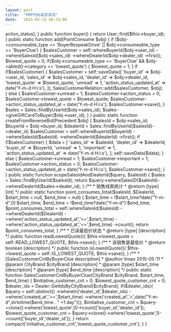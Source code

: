 ```yaml
---
layout: post
title:  "PHP代码高亮测试"
date:   2015-05-13 08:33:06
---
```




<?php

class SalesCustomer extends \Precedent {

    protected $fillable = [];

    static public $actionStatusDesc = ['新客户', '已预约到店', '已到店', '已试驾', '已提车'];

    const IS_LOWEST_QUOTE = 1;          // 最低价

    const READ_LOWEST_QUOTE = 2;        // 已读的最低价

    public function actionStatusDesc()
    {
        return self::$actionStatusDesc[$this->action_status];
    }

    public function buyer()
    {
        return User::find($this->buyer_id);
    }

    public static function add(PointConsume $obj)
    {
        if ($obj->consumeable_type == 'BuyerBespeakDrive' || $obj->consumeable_type == 'BuyerClue') {
            $salesCustomer = self::whereBuyerId($obj->user_id)
                                ->whereSalesId($obj->sales_id)
                                ->whereDealerId($obj->dealer_id)
                                ->first();

            $lowest_quote = 0;

            if($obj->consumeable_type == 'BuyerClue' && $obj->abled()->category == 'lowest_quote')
            {
                $lowest_quote = 1;
            }

            if (!$salesCustomer) {
                $salesCustomer = self::saveData([
                    'buyer_id' => $obj->user_id,
                    'sales_id' => $obj->sales_id,
                    'dealer_id' => $obj->dealer_id,
                    'lowest_quote'  => $lowest_quote,
                    'unread' => 1,
                    'action_status_updated_at' => date('Y-m-d H:i:s'),
                ]);
                SalesCustomerRelation::add($salesCustomer, $obj);
            } else {
                $salesCustomer->unread = 1;
                $salesCustomer->action_status = 0;
                $salesCustomer->lowest_quote = $lowest_quote;
                $salesCustomer->action_status_updated_at = date('Y-m-d H:i:s');
                $salesCustomer->save();
            }

            $sales = Sales::findByUserId($obj->sales_id);
            $sales->giveGiftCardToBuyer($obj->user_id);
        }
    }

    public static function createFromReverseBid(Precedent $obj)
    {
        $salesId = $obj->sales_id;
        $buyerId = $obj->buyer_id;
        $dealerId = Sales::findByUserId($salesId)->dealer_id;

        $salesCustomer = self::whereBuyerId($buyerId)
                                ->whereSalesId($salesId)
                                ->whereDealerId($dealerId)
                                ->first();

        if (!$salesCustomer) {
            $data = [
                'sales_id' => $salesId,
                'dealer_id' => $dealerId,
                'buyer_id' => $buyerId,
                'unread' => 1,
                'important' => 1,
                'action_status_updated_at' => date('Y-m-d H:i:s'),
            ];
            self::saveData($data);
        } else {
            $salesCustomer->unread = 1;
            $salesCustomer->important = 1;
            $salesCustomer->action_status = 0;
            $salesCustomer->action_status_updated_at = date('Y-m-d H:i:s');
            $salesCustomer->save();
        }
    }

    public static function scopeSalesIdAndDealerId($query, $salesId)
    {
        $sales = Sales::findByUserId($salesId);
        return $query->whereSalesID($salesId)->whereDealerId($sales->dealer_id);
    }

    /**
     * 销售线索统计
     * @return [type] [int]
     */
    public static function point_consumes_total($salesId, $DealerId, $start_time = null, $end_time = null)
    {
        $start_time = !$start_time?date("Y-m-d",0):$start_time;
        $end_time = !$end_time?date("Y-m-d"):$end_time;

        $point_consumes_total = self::whereSalesId($salesId)
                    ->whereDealerId($DealerId)
                    ->where('action_status_updated_at','>=',$start_time)
                    ->where('action_status_updated_at','<=',$end_time)
                    ->count();

        return $point_consumes_total;
    }

    /**
     *  已读最低价状态
     * @return [type]          [description]
     */
    public function readLowestQuote(){
        $this->lowest_quote = self::READ_LOWEST_QUOTE;
        $this->save();
    }
    /**
     * 该销售是最低价
     * @return boolean [description]
     */
    public function isLowestQuote(){
        $this->lowest_quote = self::IS_LOWEST_QUOTE;
        $this->save();
    }

    /**
     * [SalesCustomerCntByBuyerClue description]
     * @author limao 2015-05-11
     * @param  CityBrand $cityBrand  [description]
     * @param  [type]    $start_time [description]
     * @param  [type]    $end_time   [description]
     */
    public static function SalesCustomerCntByBuyerClue(CityBrand $cityBrand, $start_time, $end_time)
    {
        $initiative_customer_cnt   = 0;
        $lowest_quote_customer_cnt = 0;

        $dealer_ids = Dealer::GetIdsByCityBrand($cityBrand);

        if($dealer_ids){
            $query = self::distinct()
                    ->whereIn('dealer_id',$dealer_ids)
                    ->where('created_at','>=',$start_time)
                    ->where('created_at','<',date("Y-m-d",strtotime($end_time . " +1 day")));

            $initiative_customer_cnt   = $query->clone()->where('lowest_quote',0)->count(['buyer_id','dealer_id']);
            $lowest_quote_customer_cnt = $query->clone()->where('lowest_quote',1)->count(['buyer_id','dealer_id']);
        }
        return compact('initiative_customer_cnt','lowest_quote_customer_cnt');
    }

}

